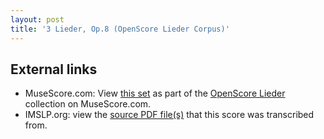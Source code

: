 ```yaml
---
layout: post
title: '3 Lieder, Op.8 (OpenScore Lieder Corpus)'
---
```


## External links

- MuseScore.com: View [this set] as part of the [OpenScore Lieder] collection on MuseScore.com.
- IMSLP.org: view the [source PDF file(s)][IMSLP] that this score was transcribed from.

[IMSLP]: https://imslp.org/wiki/Special:ReverseLookup/616461
[this set]: https://musescore.com/openscore-lieder-corpus/sets/5102677
[OpenScore Lieder]: https://musescore.com/openscore-lieder-corpus
